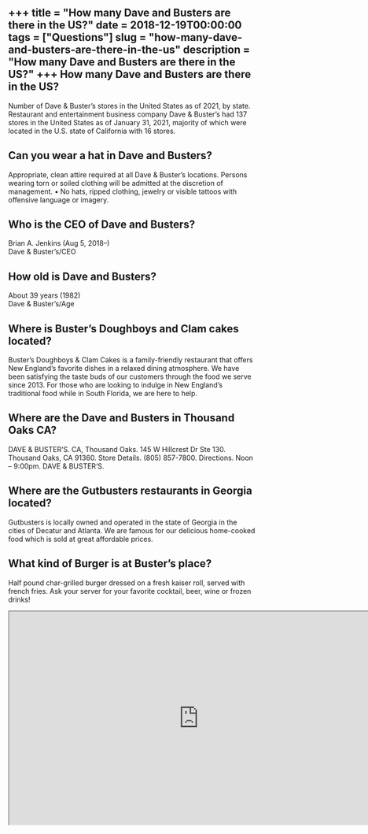 +++
title = "How many Dave and Busters are there in the US?"
date = 2018-12-19T00:00:00
tags = ["Questions"]
slug = "how-many-dave-and-busters-are-there-in-the-us"
description = "How many Dave and Busters are there in the US?"
+++
How many Dave and Busters are there in the US?
----------------------------------------------

Number of Dave &amp; Buster’s stores in the United States as of 2021, by state. Restaurant and entertainment business company Dave &amp; Buster’s had 137 stores in the United States as of January 31, 2021, majority of which were located in the U.S. state of California with 16 stores.

Can you wear a hat in Dave and Busters?
---------------------------------------

Appropriate, clean attire required at all Dave &amp; Buster’s locations. Persons wearing torn or soiled clothing will be admitted at the discretion of management. • No hats, ripped clothing, jewelry or visible tattoos with offensive language or imagery.

Who is the CEO of Dave and Busters?
-----------------------------------

Brian A. Jenkins (Aug 5, 2018–)  
Dave &amp; Buster’s/CEO

How old is Dave and Busters?
----------------------------

About 39 years (1982)  
Dave &amp; Buster’s/Age

Where is Buster’s Doughboys and Clam cakes located?
---------------------------------------------------

Buster’s Doughboys &amp; Clam Cakes is a family-friendly restaurant that offers New England’s favorite dishes in a relaxed dining atmosphere. We have been satisfying the taste buds of our customers through the food we serve since 2013. For those who are looking to indulge in New England’s traditional food while in South Florida, we are here to help.

Where are the Dave and Busters in Thousand Oaks CA?
---------------------------------------------------

DAVE &amp; BUSTER‘S. CA, Thousand Oaks. 145 W Hillcrest Dr Ste 130. Thousand Oaks, CA 91360. Store Details. (805) 857-7800. Directions. Noon – 9:00pm. DAVE &amp; BUSTER‘S.

Where are the Gutbusters restaurants in Georgia located?
--------------------------------------------------------

Gutbusters is locally owned and operated in the state of Georgia in the cities of Decatur and Atlanta. We are famous for our delicious home-cooked food which is sold at great affordable prices.

What kind of Burger is at Buster’s place?
-----------------------------------------

Half pound char-grilled burger dressed on a fresh kaiser roll, served with french fries. Ask your server for your favorite cocktail, beer, wine or frozen drinks!

<iframe allow="accelerometer; autoplay; clipboard-write; encrypted-media; gyroscope; picture-in-picture" allowfullscreen="" class="__youtube_prefs__  epyt-is-override  no-lazyload" data-no-lazy="1" data-origheight="433" data-origwidth="770" data-skipgform_ajax_framebjll="" height="433" id="_ytid_28688" loading="lazy" src="https://www.youtube.com/embed/3-d8bXfbxRY?enablejsapi=1&autoplay=0&cc_load_policy=0&cc_lang_pref=&iv_load_policy=1&loop=0&modestbranding=0&rel=1&fs=1&playsinline=0&autohide=2&theme=dark&color=red&controls=1&" title="YouTube player" width="770"></iframe>